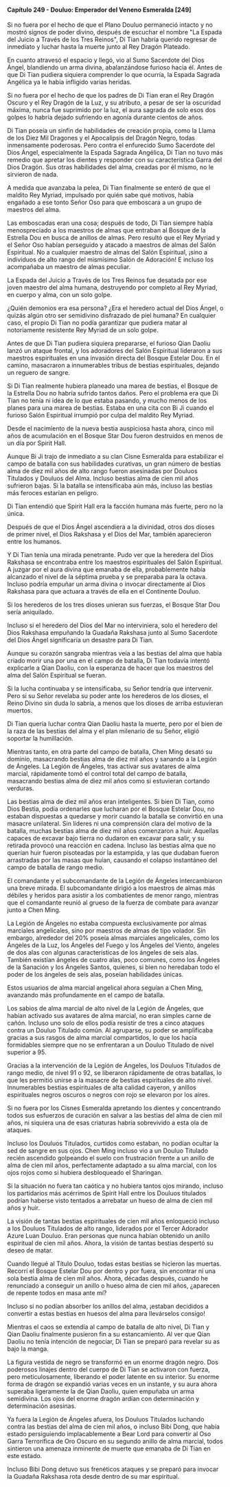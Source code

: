 
#### Capítulo 249 - Douluo: Emperador del Veneno Esmeralda [249]

Si no fuera por el hecho de que el Plano Douluo permaneció intacto y no mostró signos de poder divino, después de escuchar el nombre "La Espada del Juicio a Través de los Tres Reinos", Di Tian habría querido regresar de inmediato y luchar hasta la muerte junto al Rey Dragón Plateado.

En cuanto atravesó el espacio y llegó, vio al Sumo Sacerdote del Dios Ángel, blandiendo un arma divina, abalanzándose furioso hacia él. Antes de que Di Tian pudiera siquiera comprender lo que ocurría, la Espada Sagrada Angélica ya le había infligido varias heridas.

Si no fuera por el hecho de que los padres de Di Tian eran el Rey Dragón Oscuro y el Rey Dragón de la Luz, y su atributo, a pesar de ser la oscuridad máxima, nunca fue suprimido por la luz, el aura sagrada de solo esos dos golpes lo habría dejado sufriendo en agonía durante cientos de años.

Di Tian poseía un sinfín de habilidades de creación propia, como la Llama de los Diez Mil Dragones y el Apocalipsis del Dragón Negro, todas inmensamente poderosas. Pero contra el enfurecido Sumo Sacerdote del Dios Ángel, especialmente la Espada Sagrada Angélica, Di Tian no tuvo más remedio que apretar los dientes y responder con su característica Garra del Dios Dragón. Sus otras habilidades del alma, creadas por él mismo, no le sirvieron de nada.

A medida que avanzaba la pelea, Di Tian finalmente se enteró de que el maldito Rey Myriad, impulsado por quién sabe qué motivos, había engañado a ese tonto Señor Oso para que emboscara a un grupo de maestros del alma.

Las emboscadas eran una cosa; después de todo, Di Tian siempre había menospreciado a los maestros de almas que entraban al Bosque de la Estrella Dou en busca de anillos de almas. Pero resultó que el Rey Myriad y el Señor Oso habían perseguido y atacado a maestros de almas del Salón Espiritual. No a cualquier maestro de almas del Salón Espiritual, ¡sino a individuos de alto rango del mismísimo Salón de Adoración! E incluso los acompañaba un maestro de almas peculiar.

La Espada del Juicio a Través de los Tres Reinos fue desatada por ese joven maestro del alma humana, destruyendo por completo al Rey Myriad, en cuerpo y alma, con un solo golpe.

¿Quién demonios era esa persona? ¿Era el heredero actual del Dios Ángel, o quizás algún otro ser semidivino disfrazado de piel humana? En cualquier caso, el propio Di Tian no podía garantizar que pudiera matar al notoriamente resistente Rey Myriad de un solo golpe.

Antes de que Di Tian pudiera siquiera prepararse, el furioso Qian Daoliu lanzó un ataque frontal, y los adoradores del Salón Espiritual lideraron a sus maestros espirituales en una invasión directa del Bosque Estelar Dou. En el camino, masacraron a innumerables tribus de bestias espirituales, dejando un reguero de sangre.

Si Di Tian realmente hubiera planeado una marea de bestias, el Bosque de la Estrella Dou no habría sufrido tantos daños. Pero el problema era que Di Tian no tenía ni idea de lo que estaba pasando, y mucho menos de los planes para una marea de bestias. Estaba en una cita con Bi Ji cuando el furioso Salón Espiritual irrumpió por culpa del maldito Rey Myriad.

Desde el nacimiento de la nueva bestia auspiciosa hasta ahora, cinco mil años de acumulación en el Bosque Star Dou fueron destruidos en menos de un día por Spirit Hall.

Aunque Bi Ji trajo de inmediato a su clan Cisne Esmeralda para estabilizar el campo de batalla con sus habilidades curativas, un gran número de bestias alma de diez mil años de alto rango fueron asesinadas por Douluos Titulados y Douluos del Alma. Incluso bestias alma de cien mil años sufrieron bajas. Si la batalla se intensificaba aún más, incluso las bestias más feroces estarían en peligro.

Di Tian entendió que Spirit Hall era la facción humana más fuerte, pero no la única.

Después de que el Dios Ángel ascendiera a la divinidad, otros dos dioses de primer nivel, el Dios Rakshasa y el Dios del Mar, también aparecieron entre los humanos.

Y Di Tian tenía una mirada penetrante. Pudo ver que la heredera del Dios Rakshasa se encontraba entre los maestros espirituales del Salón Espiritual. A juzgar por el aura divina que emanaba de ella, probablemente había alcanzado el nivel de la séptima prueba y se preparaba para la octava. Incluso podría empuñar un arma divina o invocar directamente al Dios Rakshasa para que actuara a través de ella en el Continente Douluo.

Si los herederos de los tres dioses unieran sus fuerzas, el Bosque Star Dou sería aniquilado.

Incluso si el heredero del Dios del Mar no interviniera, solo el heredero del Dios Rakshasa empuñando la Guadaña Rakshasa junto al Sumo Sacerdote del Dios Ángel significaría un desastre para Di Tian.

Aunque su corazón sangraba mientras veía a las bestias del alma que había criado morir una por una en el campo de batalla, Di Tian todavía intentó explicarle a Qian Daoliu, con la esperanza de hacer que los maestros del alma del Salón Espiritual se fueran.

Si la lucha continuaba y se intensificaba, su Señor tendría que intervenir. Pero si su Señor revelaba su poder ante los herederos de los dioses, el Reino Divino sin duda lo sabría, a menos que los dioses de arriba estuvieran muertos.

Di Tian quería luchar contra Qian Daoliu hasta la muerte, pero por el bien de la raza de las bestias del alma y el plan milenario de su Señor, eligió soportar la humillación.

Mientras tanto, en otra parte del campo de batalla, Chen Ming desató su dominio, masacrando bestias alma de diez mil años y sanando a la Legión de Ángeles. La Legión de Ángeles, tras activar sus avatares de alma marcial, rápidamente tomó el control total del campo de batalla, masacrando bestias alma de diez mil años como si estuvieran cortando verduras.

Las bestias alma de diez mil años eran inteligentes. Si bien Di Tian, como Dios Bestia, podía ordenarles que lucharan por el Bosque Estelar Dou, no estaban dispuestas a quedarse y morir cuando la batalla se convirtió en una masacre unilateral. Sin líderes ni una comprensión clara del motivo de la batalla, muchas bestias alma de diez mil años comenzaron a huir. Aquellas capaces de excavar bajo tierra no dudaron en excavar para salir, y su retirada provocó una reacción en cadena. Incluso las bestias alma que no querían huir fueron pisoteadas por la estampida, y las que dudaban fueron arrastradas por las masas que huían, causando el colapso instantáneo del campo de batalla de rango medio.

El comandante y el subcomandante de la Legión de Ángeles intercambiaron una breve mirada. El subcomandante dirigió a los maestros de almas más débiles y heridos para asistir a los combatientes de menor rango, mientras que el comandante reunió al grueso de la fuerza de combate para avanzar junto a Chen Ming.

La Legión de Ángeles no estaba compuesta exclusivamente por almas marciales angelicales, sino por maestros de almas de tipo volador. Sin embargo, alrededor del 20% poseía almas marciales angelicales, como los Ángeles de la Luz, los Ángeles del Fuego y los Ángeles del Viento, ángeles de dos alas con algunas características de los ángeles de seis alas. También existían ángeles de cuatro alas, poco comunes, como los Ángeles de la Sanación y los Ángeles Santos, quienes, si bien no heredaban todo el poder de los ángeles de seis alas, poseían habilidades únicas.

Estos usuarios de alma marcial angelical ahora seguían a Chen Ming, avanzando más profundamente en el campo de batalla.

Los sabios de alma marcial de alto nivel de la Legión de Ángeles, que habían activado sus avatares de alma marcial, no eran simples carne de cañón. Incluso uno solo de ellos podía resistir de tres a cinco ataques contra un Douluo Titulado común. Al agruparse, su poder se amplificaba gracias a sus rasgos de alma marcial compartidos, lo que los hacía formidables siempre que no se enfrentaran a un Douluo Titulado de nivel superior a 95.

Gracias a la intervención de la Legión de Ángeles, los Douluos Titulados de rango medio, de nivel 91 o 92, se liberaron rápidamente de otras batallas, lo que les permitió unirse a la masacre de bestias espirituales de alto nivel. Innumerables bestias espirituales de alta calidad cayeron, y anillos espirituales negros oscuros o negros con rojo se elevaron por los aires.

Si no fuera por los Cisnes Esmeralda apretando los dientes y concentrando todos sus esfuerzos de curación en salvar a las bestias del alma de cien mil años, ni siquiera una de esas criaturas habría sobrevivido a esta ola de ataques.

Incluso los Douluos Titulados, curtidos como estaban, no podían ocultar la sed de sangre en sus ojos. Chen Ming incluso vio a un Douluo Titulado recién ascendido golpeando el suelo con frustración frente a un anillo de alma de cien mil años, perfectamente adaptado a su alma marcial, con los ojos rojos como si hubiera desbloqueado el Sharingan.

Si la situación no fuera tan caótica y no hubiera tantos ojos mirando, incluso los partidarios más acérrimos de Spirit Hall entre los Douluos titulados podrían haberse visto tentados a arrebatar un hueso de alma de cien mil años y huir.

La visión de tantas bestias espirituales de cien mil años enloqueció incluso a los Douluos Titulados de alto rango, liderados por el Tercer Adorador Azure Luan Douluo. Eran personas que nunca habían obtenido un anillo espiritual de cien mil años. Ahora, la visión de tantas bestias despertó su deseo de matar.

Cuando llegué al Título Douluo, todas estas bestias se hicieron las muertas. Recorrí el Bosque Estelar Dou por dentro y por fuera, sin encontrar ni una sola bestia alma de cien mil años. Ahora, décadas después, cuando he renunciado a conseguir un anillo o hueso alma de cien mil años, ¿aparecen de repente todos en masa ante mí?

Incluso si no podían absorber los anillos del alma, ¡estaban decididos a convertir a estas bestias en huesos del alma para llevárselos consigo!

Mientras el caos se extendía al campo de batalla de alto nivel, Di Tian y Qian Daoliu finalmente pusieron fin a su estancamiento. Al ver que Qian Daoliu no tenía intención de negociar, Di Tian se preparó para revelar su as bajo la manga.

La figura vestida de negro se transformó en un enorme dragón negro. Dos poderosos linajes dentro del cuerpo de Di Tian se activaron con fuerza, pero meticulosamente, liberando el poder latente en su interior. Su enorme forma de dragón se expandió varias veces en un instante, y su aura ahora superaba ligeramente la de Qian Daoliu, quien empuñaba un arma semidivina. Los ojos del enorme dragón ardían con determinación y determinación asesinas.

Ya fuera la Legión de Ángeles afuera, los Douluos Titulados luchando contra las bestias del alma de cien mil años, o incluso Bibi Dong, que había estado persiguiendo implacablemente a Bear Lord para convertir al Oso Garra Terrorífica de Oro Oscuro en su segundo anillo de alma marcial, todos sintieron una amenaza inminente de muerte que emanaba de Di Tian en este estado.

Incluso Bibi Dong detuvo sus frenéticos ataques y se preparó para invocar la Guadaña Rakshasa rota desde dentro de su mar espiritual.